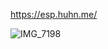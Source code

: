 
https://esp.huhn.me/



![IMG_7198](https://github.com/user-attachments/assets/f9df898b-1d53-4460-85ea-5496ed0ca360)


